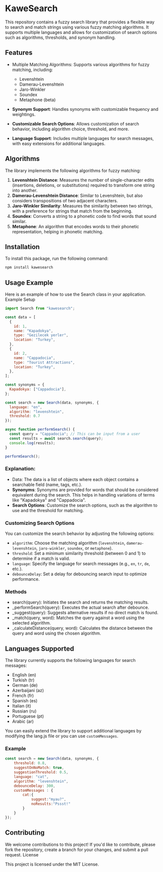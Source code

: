 # KaweSearch

This repository contains a fuzzy search library that provides a flexible way to search and match strings using various fuzzy matching algorithms. It supports multiple languages and allows for customization of search options such as algorithms, thresholds, and synonym handling.

## Features

- Multiple Matching Algorithms: Supports various algorithms for fuzzy matching, including:
    - Levenshtein
    - Damerau-Levenshtein
    - Jaro-Winkler
    - Soundex
    - Metaphone (beta)

- **Synonym Support**: Handles synonyms with customizable frequency and weightings.
- **Customizable Search Options**: Allows customization of search behavior, including algorithm choice, threshold, and more.
- **Language Support**: Includes multiple languages for search messages, with easy extensions for additional languages.

## Algorithms

The library implements the following algorithms for fuzzy matching:

1. **Levenshtein Distance**: Measures the number of single-character edits (insertions, deletions, or substitutions) required to transform one string into another.
2. **Damerau-Levenshtein Distance**: Similar to Levenshtein, but also considers transpositions of two adjacent characters.
3. **Jaro-Winkler Similarity**: Measures the similarity between two strings, with a preference for strings that match from the beginning.
4. **Soundex**: Converts a string to a phonetic code to find words that sound similar.
5. **Metaphone**: An algorithm that encodes words to their phonetic representation, helping in phonetic matching.

## Installation

To install this package, run the following command:

```sh
npm install kawesearch
```

## Usage Example

Here is an example of how to use the Search class in your application.
Example Setup
```js
import Search from "kawesearch";

const data = [
  {
    id: 1,
    name: "Kapadokya",
    type: "Gezilecek yerler",
    location: "Turkey",
  },
  {
    id: 2,
    name: "Cappadocia",
    type: "Tourist Attractions",
    location: "Turkey",
  },
];

const synonyms = {
  Kapadokya: ["Cappadocia"],
};

const search = new Search(data, synonyms, {
  language: "en", 
  algorithm: "levenshtein",
  threshold: 0.7
});

async function performSearch() {
  const query = "Cappadocia"; // This can be input from a user
  const results = await search.search(query);
  console.log(results);
}

performSearch();
```
### Explanation:

- Data: The data is a list of objects where each object contains a searchable field (name, tags, etc.).
- **Synonyms**: Synonyms are provided for words that should be considered equivalent during the search. This helps in handling variations of terms like "Kapadokya" and "Cappadocia".
- **Search Options**: Customize the search options, such as the algorithm to use and the threshold for matching.

### Customizing Search Options

You can customize the search behavior by adjusting the following options:

- `algorithm`: Choose the matching algorithm (`levenshtein`, `damerau-levenshtein`, `jaro-winkler`, `soundex`, or `metaphone`).
- `threshold`: Set a minimum similarity threshold (between 0 and 1) to determine if a match is valid.
- `language`: Specify the language for search messages (e.g., `en`, `tr`, `de`, etc.).
- `debounceDelay`: Set a delay for debouncing search input to optimize performance.

### Methods
- search(query): Initiates the search and returns the matching results.
- _performSearch(query): Executes the actual search after debounce.
- _suggest(query): Suggests alternative results if no direct match is found.
- _match(query, word): Matches the query against a word using the selected algorithm.
- _calculateDistance(query, word): Calculates the distance between the query and word using the chosen algorithm.

## Languages Supported

The library currently supports the following languages for search messages:

- English (en)
- Turkish (tr)
- German (de)
- Azerbaijani (az)
- French (fr)
- Spanish (es)
- Italian (it)
- Russian (ru)
- Portuguese (pt)
- Arabic (ar)

You can easily extend the library to support additional languages by modifying the lang.js file or you can use `customMessages`.

### Example
```js
const search = new Search(data, synonyms, {
    threshold: 0.8,
    suggestOnNoMatch: true,
    suggestionThreshold: 0.5,
    language: "cat",
    algorithm: "levenshtein",
    debounceDelay: 300,
    customMessages : {
        cat:{
            suggest:"myau?",
            noResults:"Pssst!"
        }
    }
});
```
## Contributing 
We welcome contributions to this project! If you'd like to contribute, please fork the repository, create a branch for your changes, and submit a pull request.
License

This project is licensed under the MIT License.